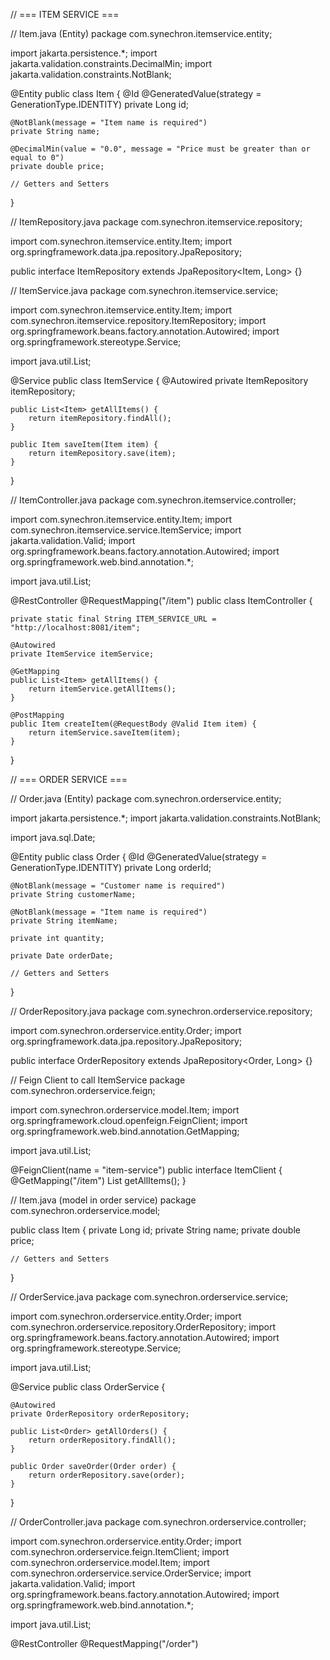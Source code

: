 // === ITEM SERVICE ===

// Item.java (Entity)
package com.synechron.itemservice.entity;

import jakarta.persistence.*;
import jakarta.validation.constraints.DecimalMin;
import jakarta.validation.constraints.NotBlank;

@Entity
public class Item {
    @Id
    @GeneratedValue(strategy = GenerationType.IDENTITY)
    private Long id;

    @NotBlank(message = "Item name is required")
    private String name;

    @DecimalMin(value = "0.0", message = "Price must be greater than or equal to 0")
    private double price;

    // Getters and Setters
}

// ItemRepository.java
package com.synechron.itemservice.repository;

import com.synechron.itemservice.entity.Item;
import org.springframework.data.jpa.repository.JpaRepository;

public interface ItemRepository extends JpaRepository<Item, Long> {}

// ItemService.java
package com.synechron.itemservice.service;

import com.synechron.itemservice.entity.Item;
import com.synechron.itemservice.repository.ItemRepository;
import org.springframework.beans.factory.annotation.Autowired;
import org.springframework.stereotype.Service;

import java.util.List;

@Service
public class ItemService {
    @Autowired
    private ItemRepository itemRepository;

    public List<Item> getAllItems() {
        return itemRepository.findAll();
    }

    public Item saveItem(Item item) {
        return itemRepository.save(item);
    }
}

// ItemController.java
package com.synechron.itemservice.controller;

import com.synechron.itemservice.entity.Item;
import com.synechron.itemservice.service.ItemService;
import jakarta.validation.Valid;
import org.springframework.beans.factory.annotation.Autowired;
import org.springframework.web.bind.annotation.*;

import java.util.List;

@RestController
@RequestMapping("/item")
public class ItemController {

    private static final String ITEM_SERVICE_URL = "http://localhost:8081/item";

    @Autowired
    private ItemService itemService;

    @GetMapping
    public List<Item> getAllItems() {
        return itemService.getAllItems();
    }

    @PostMapping
    public Item createItem(@RequestBody @Valid Item item) {
        return itemService.saveItem(item);
    }
}



// === ORDER SERVICE ===

// Order.java (Entity)
package com.synechron.orderservice.entity;

import jakarta.persistence.*;
import jakarta.validation.constraints.NotBlank;

import java.sql.Date;

@Entity
public class Order {
    @Id
    @GeneratedValue(strategy = GenerationType.IDENTITY)
    private Long orderId;

    @NotBlank(message = "Customer name is required")
    private String customerName;

    @NotBlank(message = "Item name is required")
    private String itemName;

    private int quantity;

    private Date orderDate;

    // Getters and Setters
}

// OrderRepository.java
package com.synechron.orderservice.repository;

import com.synechron.orderservice.entity.Order;
import org.springframework.data.jpa.repository.JpaRepository;

public interface OrderRepository extends JpaRepository<Order, Long> {}

// Feign Client to call ItemService
package com.synechron.orderservice.feign;

import com.synechron.orderservice.model.Item;
import org.springframework.cloud.openfeign.FeignClient;
import org.springframework.web.bind.annotation.GetMapping;

import java.util.List;

@FeignClient(name = "item-service")
public interface ItemClient {
    @GetMapping("/item")
    List<Item> getAllItems();
}

// Item.java (model in order service)
package com.synechron.orderservice.model;

public class Item {
    private Long id;
    private String name;
    private double price;

    // Getters and Setters
}

// OrderService.java
package com.synechron.orderservice.service;

import com.synechron.orderservice.entity.Order;
import com.synechron.orderservice.repository.OrderRepository;
import org.springframework.beans.factory.annotation.Autowired;
import org.springframework.stereotype.Service;

import java.util.List;

@Service
public class OrderService {

    @Autowired
    private OrderRepository orderRepository;

    public List<Order> getAllOrders() {
        return orderRepository.findAll();
    }

    public Order saveOrder(Order order) {
        return orderRepository.save(order);
    }
}

// OrderController.java
package com.synechron.orderservice.controller;

import com.synechron.orderservice.entity.Order;
import com.synechron.orderservice.feign.ItemClient;
import com.synechron.orderservice.model.Item;
import com.synechron.orderservice.service.OrderService;
import jakarta.validation.Valid;
import org.springframework.beans.factory.annotation.Autowired;
import org.springframework.web.bind.annotation.*;

import java.util.List;

@RestController
@RequestMapping("/order")
